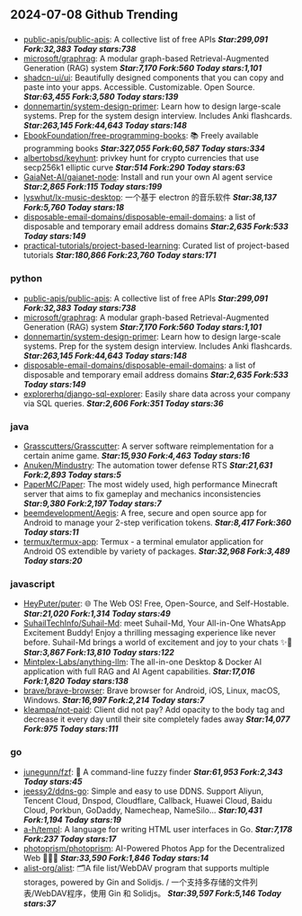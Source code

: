 ## 2024-07-08 Github Trending

### 
* [public-apis/public-apis](https://github.com/public-apis/public-apis): A collective list of free APIs ***Star:299,091 Fork:32,383 Today stars:738***
* [microsoft/graphrag](https://github.com/microsoft/graphrag): A modular graph-based Retrieval-Augmented Generation (RAG) system ***Star:7,170 Fork:560 Today stars:1,101***
* [shadcn-ui/ui](https://github.com/shadcn-ui/ui): Beautifully designed components that you can copy and paste into your apps. Accessible. Customizable. Open Source. ***Star:63,455 Fork:3,580 Today stars:139***
* [donnemartin/system-design-primer](https://github.com/donnemartin/system-design-primer): Learn how to design large-scale systems. Prep for the system design interview. Includes Anki flashcards. ***Star:263,145 Fork:44,643 Today stars:148***
* [EbookFoundation/free-programming-books](https://github.com/EbookFoundation/free-programming-books): 📚 Freely available programming books ***Star:327,055 Fork:60,587 Today stars:334***
* [albertobsd/keyhunt](https://github.com/albertobsd/keyhunt): privkey hunt for crypto currencies that use secp256k1 elliptic curve ***Star:514 Fork:290 Today stars:63***
* [GaiaNet-AI/gaianet-node](https://github.com/GaiaNet-AI/gaianet-node): Install and run your own AI agent service ***Star:2,865 Fork:115 Today stars:199***
* [lyswhut/lx-music-desktop](https://github.com/lyswhut/lx-music-desktop): 一个基于 electron 的音乐软件 ***Star:38,137 Fork:5,760 Today stars:18***
* [disposable-email-domains/disposable-email-domains](https://github.com/disposable-email-domains/disposable-email-domains): a list of disposable and temporary email address domains ***Star:2,635 Fork:533 Today stars:149***
* [practical-tutorials/project-based-learning](https://github.com/practical-tutorials/project-based-learning): Curated list of project-based tutorials ***Star:180,866 Fork:23,760 Today stars:171***

### python
* [public-apis/public-apis](https://github.com/public-apis/public-apis): A collective list of free APIs ***Star:299,091 Fork:32,383 Today stars:738***
* [microsoft/graphrag](https://github.com/microsoft/graphrag): A modular graph-based Retrieval-Augmented Generation (RAG) system ***Star:7,170 Fork:560 Today stars:1,101***
* [donnemartin/system-design-primer](https://github.com/donnemartin/system-design-primer): Learn how to design large-scale systems. Prep for the system design interview. Includes Anki flashcards. ***Star:263,145 Fork:44,643 Today stars:148***
* [disposable-email-domains/disposable-email-domains](https://github.com/disposable-email-domains/disposable-email-domains): a list of disposable and temporary email address domains ***Star:2,635 Fork:533 Today stars:149***
* [explorerhq/django-sql-explorer](https://github.com/explorerhq/django-sql-explorer): Easily share data across your company via SQL queries. ***Star:2,606 Fork:351 Today stars:36***

### java
* [Grasscutters/Grasscutter](https://github.com/Grasscutters/Grasscutter): A server software reimplementation for a certain anime game. ***Star:15,930 Fork:4,463 Today stars:16***
* [Anuken/Mindustry](https://github.com/Anuken/Mindustry): The automation tower defense RTS ***Star:21,631 Fork:2,893 Today stars:5***
* [PaperMC/Paper](https://github.com/PaperMC/Paper): The most widely used, high performance Minecraft server that aims to fix gameplay and mechanics inconsistencies ***Star:9,380 Fork:2,197 Today stars:7***
* [beemdevelopment/Aegis](https://github.com/beemdevelopment/Aegis): A free, secure and open source app for Android to manage your 2-step verification tokens. ***Star:8,417 Fork:360 Today stars:11***
* [termux/termux-app](https://github.com/termux/termux-app): Termux - a terminal emulator application for Android OS extendible by variety of packages. ***Star:32,968 Fork:3,489 Today stars:20***

### javascript
* [HeyPuter/puter](https://github.com/HeyPuter/puter): 🌐 The Web OS! Free, Open-Source, and Self-Hostable. ***Star:21,020 Fork:1,314 Today stars:49***
* [SuhailTechInfo/Suhail-Md](https://github.com/SuhailTechInfo/Suhail-Md): meet Suhail-Md, Your All-in-One WhatsApp Excitement Buddy! Enjoy a thrilling messaging experience like never before. Suhail-Md brings a world of excitement and joy to your chats ✨🤖 ***Star:3,867 Fork:13,810 Today stars:122***
* [Mintplex-Labs/anything-llm](https://github.com/Mintplex-Labs/anything-llm): The all-in-one Desktop & Docker AI application with full RAG and AI Agent capabilities. ***Star:17,016 Fork:1,820 Today stars:138***
* [brave/brave-browser](https://github.com/brave/brave-browser): Brave browser for Android, iOS, Linux, macOS, Windows. ***Star:16,997 Fork:2,214 Today stars:7***
* [kleampa/not-paid](https://github.com/kleampa/not-paid): Client did not pay? Add opacity to the body tag and decrease it every day until their site completely fades away ***Star:14,077 Fork:975 Today stars:111***

### go
* [junegunn/fzf](https://github.com/junegunn/fzf): 🌸 A command-line fuzzy finder ***Star:61,953 Fork:2,343 Today stars:45***
* [jeessy2/ddns-go](https://github.com/jeessy2/ddns-go): Simple and easy to use DDNS. Support Aliyun, Tencent Cloud, Dnspod, Cloudflare, Callback, Huawei Cloud, Baidu Cloud, Porkbun, GoDaddy, Namecheap, NameSilo... ***Star:10,431 Fork:1,194 Today stars:19***
* [a-h/templ](https://github.com/a-h/templ): A language for writing HTML user interfaces in Go. ***Star:7,178 Fork:237 Today stars:17***
* [photoprism/photoprism](https://github.com/photoprism/photoprism): AI-Powered Photos App for the Decentralized Web 🌈💎✨ ***Star:33,590 Fork:1,846 Today stars:14***
* [alist-org/alist](https://github.com/alist-org/alist): 🗂️A file list/WebDAV program that supports multiple storages, powered by Gin and Solidjs. / 一个支持多存储的文件列表/WebDAV程序，使用 Gin 和 Solidjs。 ***Star:39,597 Fork:5,146 Today stars:37***
